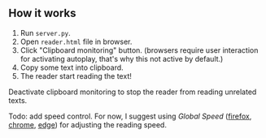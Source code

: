 How it works
-
1. Run `server.py`.
2. Open `reader.html` file in browser.
3. Click "Clipboard monitoring" button. (browsers require user interaction for activating autoplay, that's why this not active by default.)
3. Copy some text into clipboard.
4. The reader start reading the text!

Deactivate clipboard monitoring to stop the reader from reading unrelated texts.

Todo: add speed control. For now, I suggest using *Global Speed* ([firefox](https://addons.mozilla.org/en-US/firefox/addon/global-speed/), [chrome](https://chromewebstore.google.com/detail/global-speed/jpbjcnkcffbooppibceonlgknpkniiff), [edge](https://microsoftedge.microsoft.com/addons/detail/global-speed/mjhlabbcmjflkpjknnicihkfnmbdfced)) for adjusting the reading speed.
